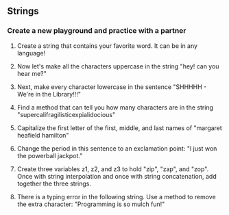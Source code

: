 ## Strings
### Create a new playground and practice with a partner
1. Create a string that contains your favorite word. It can be in any language!

2. Now let's make all the characters uppercase in the string "hey! can you hear me?"

3. Next, make every character lowercase in the sentence "SHHHHH - We're in the Library!!!"

4. Find a method that can tell you how many characters are in the string "supercalifragilisticexpialidocious"

5. Capitalize the first letter of the first, middle, and last names of "margaret heafield hamilton"

6. Change the period in this sentence to an exclamation point: "I just won the powerball jackpot."

7. Create three variables z1, z2, and z3 to hold "zip", "zap", and "zop". Once with string interpolation and once with string concatenation, add together the three strings.

8. There is a typing error in the following string. Use a method to remove the extra character: "Programming is so mulch fun!"
